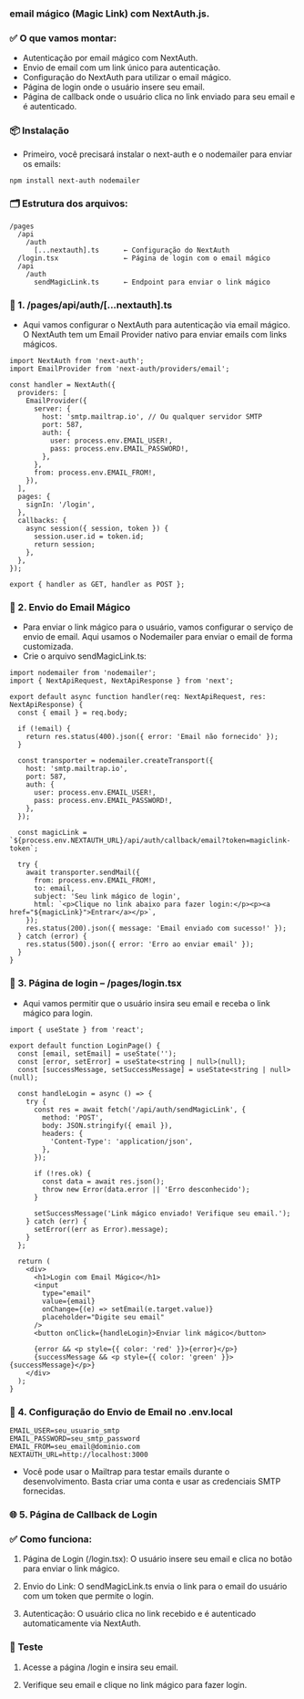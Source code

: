 ### email mágico (Magic Link) com NextAuth.js.

### ✅ O que vamos montar:

* Autenticação por email mágico com NextAuth.
* Envio de email com um link único para autenticação.
* Configuração do NextAuth para utilizar o email mágico.
* Página de login onde o usuário insere seu email.
* Página de callback onde o usuário clica no link enviado para seu email e é autenticado.

### 📦 Instalação

* Primeiro, você precisará instalar o next-auth e o nodemailer para enviar os emails:
  
```
npm install next-auth nodemailer

```
### 🗂️ Estrutura dos arquivos:

```
/pages
  /api
    /auth
      [...nextauth].ts      ← Configuração do NextAuth
  /login.tsx                ← Página de login com o email mágico
  /api
    /auth
      sendMagicLink.ts      ← Endpoint para enviar o link mágico

```
### 🔐 1. /pages/api/auth/[...nextauth].ts

* Aqui vamos configurar o NextAuth para autenticação via email mágico. O NextAuth tem um Email Provider nativo para enviar emails com links mágicos.

```
import NextAuth from 'next-auth';
import EmailProvider from 'next-auth/providers/email';

const handler = NextAuth({
  providers: [
    EmailProvider({
      server: {
        host: 'smtp.mailtrap.io', // Ou qualquer servidor SMTP
        port: 587,
        auth: {
          user: process.env.EMAIL_USER!,
          pass: process.env.EMAIL_PASSWORD!,
        },
      },
      from: process.env.EMAIL_FROM!,
    }),
  ],
  pages: {
    signIn: '/login',
  },
  callbacks: {
    async session({ session, token }) {
      session.user.id = token.id;
      return session;
    },
  },
});

export { handler as GET, handler as POST };

```

### 📧 2. Envio do Email Mágico

* Para enviar o link mágico para o usuário, vamos configurar o serviço de envio de email. Aqui usamos o Nodemailer para enviar o email de forma customizada.
* Crie o arquivo sendMagicLink.ts:

```
import nodemailer from 'nodemailer';
import { NextApiRequest, NextApiResponse } from 'next';

export default async function handler(req: NextApiRequest, res: NextApiResponse) {
  const { email } = req.body;

  if (!email) {
    return res.status(400).json({ error: 'Email não fornecido' });
  }

  const transporter = nodemailer.createTransport({
    host: 'smtp.mailtrap.io',
    port: 587,
    auth: {
      user: process.env.EMAIL_USER!,
      pass: process.env.EMAIL_PASSWORD!,
    },
  });

  const magicLink = `${process.env.NEXTAUTH_URL}/api/auth/callback/email?token=magiclink-token`;

  try {
    await transporter.sendMail({
      from: process.env.EMAIL_FROM!,
      to: email,
      subject: 'Seu link mágico de login',
      html: `<p>Clique no link abaixo para fazer login:</p><p><a href="${magicLink}">Entrar</a></p>`,
    });
    res.status(200).json({ message: 'Email enviado com sucesso!' });
  } catch (error) {
    res.status(500).json({ error: 'Erro ao enviar email' });
  }
}

```

### 📝 3. Página de login – /pages/login.tsx
* Aqui vamos permitir que o usuário insira seu email e receba o link mágico para login.
  
```
import { useState } from 'react';

export default function LoginPage() {
  const [email, setEmail] = useState('');
  const [error, setError] = useState<string | null>(null);
  const [successMessage, setSuccessMessage] = useState<string | null>(null);

  const handleLogin = async () => {
    try {
      const res = await fetch('/api/auth/sendMagicLink', {
        method: 'POST',
        body: JSON.stringify({ email }),
        headers: {
          'Content-Type': 'application/json',
        },
      });

      if (!res.ok) {
        const data = await res.json();
        throw new Error(data.error || 'Erro desconhecido');
      }

      setSuccessMessage('Link mágico enviado! Verifique seu email.');
    } catch (err) {
      setError((err as Error).message);
    }
  };

  return (
    <div>
      <h1>Login com Email Mágico</h1>
      <input
        type="email"
        value={email}
        onChange={(e) => setEmail(e.target.value)}
        placeholder="Digite seu email"
      />
      <button onClick={handleLogin}>Enviar link mágico</button>

      {error && <p style={{ color: 'red' }}>{error}</p>}
      {successMessage && <p style={{ color: 'green' }}>{successMessage}</p>}
    </div>
  );
}

```

### 📧 4. Configuração do Envio de Email no .env.local

```
EMAIL_USER=seu_usuario_smtp
EMAIL_PASSWORD=seu_smtp_password
EMAIL_FROM=seu_email@dominio.com
NEXTAUTH_URL=http://localhost:3000

```
* Você pode usar o Mailtrap para testar emails durante o desenvolvimento. Basta criar uma conta e usar as credenciais SMTP fornecidas.

### 🌐 5. Página de Callback de Login

### ✅ Como funciona:

1. Página de Login (/login.tsx): O usuário insere seu email e clica no botão para enviar o link mágico.

2. Envio do Link: O sendMagicLink.ts envia o link para o email do usuário com um token que permite o login.

3. Autenticação: O usuário clica no link recebido e é autenticado automaticamente via NextAuth.

### 🌟 Teste
1. Acesse a página /login e insira seu email.

2. Verifique seu email e clique no link mágico para fazer login.

